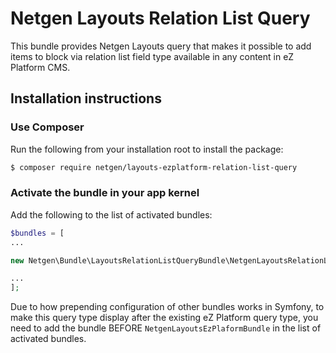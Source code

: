 # Netgen Layouts Relation List Query

This bundle provides Netgen Layouts query that makes it possible to add items to
block via relation list field type available in any content in eZ Platform CMS.

## Installation instructions

### Use Composer

Run the following from your installation root to install the package:

```bash
$ composer require netgen/layouts-ezplatform-relation-list-query
```

### Activate the bundle in your app kernel

Add the following to the list of activated bundles:

```php
$bundles = [
...

new Netgen\Bundle\LayoutsRelationListQueryBundle\NetgenLayoutsRelationListQueryBundle(),

...
];
```

Due to how prepending configuration of other bundles works in Symfony, to make
this query type display after the existing eZ Platform query type, you need to
add the bundle BEFORE `NetgenLayoutsEzPlaformBundle` in the list of
activated bundles.

